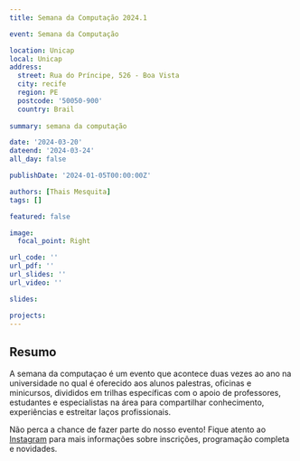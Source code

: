 ```yaml
---
title: Semana da Computação 2024.1

event: Semana da Computação

location: Unicap
local: Unicap
address:
  street: Rua do Príncipe, 526 - Boa Vista 
  city: recife
  region: PE
  postcode: '50050-900'
  country: Brail
 
summary: semana da computação

date: '2024-03-20'
dateend: '2024-03-24'
all_day: false

publishDate: '2024-01-05T00:00:00Z'

authors: [Thais Mesquita]
tags: []

featured: false

image:
  focal_point: Right

url_code: ''
url_pdf: ''
url_slides: ''
url_video: ''

slides:

projects:
---
```


 ## Resumo

A semana da computaçao é um evento que acontece duas vezes ao ano na universidade no qual é oferecido aos alunos palestras, oficinas e minicursos, divididos em trilhas específicas com o apoio de professores, estudantes e especialistas na área para compartilhar conhecimento, experiências e estreitar laços profissionais.
 
Não perca a chance de fazer parte do nosso evento! Fique atento ao <a href= "https://www.instagram.com/c3.unicap/"> Instagram</a> para mais informações sobre inscrições, programação completa e novidades.